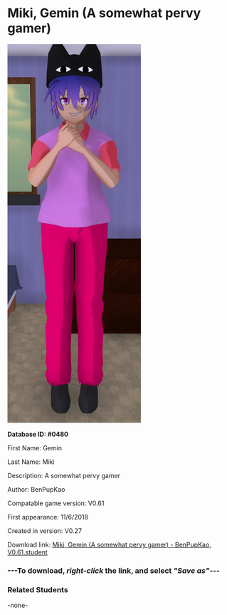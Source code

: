 # Miki, Gemin (A somewhat pervy gamer)

<img src="../../Files/Images/Miki, Gemin (A somewhat pervy gamer).png" title="Miki, Gemin (A somewhat pervy gamer) - BenPupKao, V0.61">

**Database ID: #0480**

First Name: Gemin

Last Name: Miki

Description: A somewhat pervy gamer

Author: BenPupKao

Compatable game version: V0.61

First appearance: 11/6/2018

Created in version: V0.27

Download link: <a href="https://raw.githubusercontent.com/Arbiter1223/Daigaku-Gurashi-Custom-Students/master/Files/Student%20Files/Miki%2C%20Gemin%20(A%20somewhat%20pervy%20gamer)%20-%20BenPupKao%2C%20V0.61.student">Miki, Gemin (A somewhat pervy gamer) - BenPupKao, V0.61.student</a>

### ---**To download, _right-click_ the link, and select _"Save as"_**---

### Related Students

-none-
